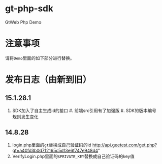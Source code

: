 ﻿gt-php-sdk
==========

GtWeb Php Demo

# 注意事项
请将`Demo`里面的如下部分进行替换。   

发布日志（由新到旧）
======================

15.1.28.1
-----------------------------------------
1. SDK加入了自主生成id的接口
#. 前端src引用有了加强版
#. SDK的版本编号规则发生变化

14.8.28
-----------------------------------------
1. login.php里面的`gt`替换成自己验证码的id 
     http://api.geetest.com/get.php?gt=a40fd3b0d712165c5d13e6f747e948d4" 
2. VerifyLogin.php里面的`$PRIVATE_KEY`替换成自己验证码的key值

